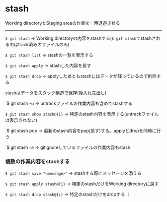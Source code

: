 # stash

Working directoryとStaging areaの作業を一時退避させる

---

`$ git stash` -> Working directoryの内容をstashする(`$ git stash`でstashされるのはtrack済みのファイルのみ)

`$ git stash list` -> stashの一覧を表示する

`$ git stash apply` -> stashした内容を戻す

`$ git stash drop` -> applyしたあともstashにはデータが残っているので削除する

stashはデータをスタック構造で保存(後入れ先出し)

`$ git stash -u -> untrackファイルの作業内容も含めてstashする

`$ git stash show stash@{i}` -> 特定のstash内容を表示する(untrackファイルは表示されない)

`$ git stash pop -> 最新のstash内容をpop(戻す)する。applyとdropを同時に行う

`$ git stash -a -> gitignoreしているファイルの作業内容もstash

### 複数の作業内容をstashする

`$ git stash save "<message>"` -> stashする際にメッセージを添える

`$ git stash apply stash@{i}` -> 特定のstashだけをWorking directoryに戻す

`$ git stash drop stash@{i}` -> 特定のstashだけをdropする
：
